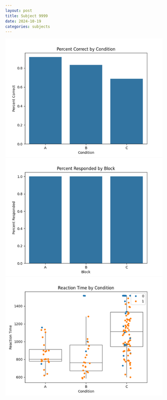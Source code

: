 ```yaml
---
layout: post
title: Subject 9999
date: 2024-10-19
categories: subjects
---
```


![](data/9999/run-8/9999_ATS_percent_correct.png)
![](data/9999/run-8/9999_ATS_percent_responded.png)
![](data/9999/run-8/9999_ATS_rt.png)

